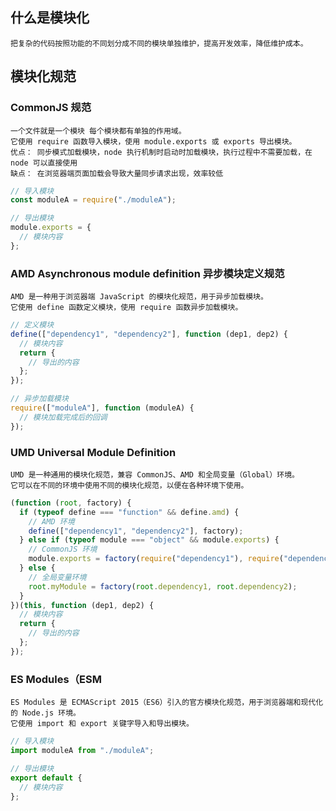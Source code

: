 ## 什么是模块化

    把复杂的代码按照功能的不同划分成不同的模块单独维护，提高开发效率，降低维护成本。

## 模块化规范

### CommonJS 规范

    一个文件就是一个模块 每个模块都有单独的作用域。
    它使用 require 函数导入模块，使用 module.exports 或 exports 导出模块。
    优点： 同步模式加载模块，node 执行机制时启动时加载模块，执行过程中不需要加载，在 node 可以直接使用
    缺点： 在浏览器端页面加载会导致大量同步请求出现，效率较低

```js
// 导入模块
const moduleA = require("./moduleA");

// 导出模块
module.exports = {
  // 模块内容
};
```

### AMD Asynchronous module definition 异步模块定义规范

    AMD 是一种用于浏览器端 JavaScript 的模块化规范，用于异步加载模块。
    它使用 define 函数定义模块，使用 require 函数异步加载模块。

```js
// 定义模块
define(["dependency1", "dependency2"], function (dep1, dep2) {
  // 模块内容
  return {
    // 导出的内容
  };
});

// 异步加载模块
require(["moduleA"], function (moduleA) {
  // 模块加载完成后的回调
});
```

### UMD Universal Module Definition

    UMD 是一种通用的模块化规范，兼容 CommonJS、AMD 和全局变量（Global）环境。
    它可以在不同的环境中使用不同的模块化规范，以便在各种环境下使用。

```js
(function (root, factory) {
  if (typeof define === "function" && define.amd) {
    // AMD 环境
    define(["dependency1", "dependency2"], factory);
  } else if (typeof module === "object" && module.exports) {
    // CommonJS 环境
    module.exports = factory(require("dependency1"), require("dependency2"));
  } else {
    // 全局变量环境
    root.myModule = factory(root.dependency1, root.dependency2);
  }
})(this, function (dep1, dep2) {
  // 模块内容
  return {
    // 导出的内容
  };
});
```

### ES Modules（ESM

    ES Modules 是 ECMAScript 2015（ES6）引入的官方模块化规范，用于浏览器端和现代化的 Node.js 环境。
    它使用 import 和 export 关键字导入和导出模块。

```js
// 导入模块
import moduleA from "./moduleA";

// 导出模块
export default {
  // 模块内容
};
```
